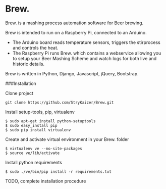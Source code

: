 Brew.
=====

Brew. is a mashing process automation software for Beer brewing.

Brew is intended to run on a Raspberry Pi, connected to an Arduino.

* The Arduino board reads temperature sensors, triggers the stirprocess and controls the heat.
* The Raspberry Pi runs Brew. which contains a webservice allowing you to setup your Beer Mashing Scheme and watch logs for both live and historic details.


Brew is written in Python, Django, Javascript, jQuery, Bootstrap.

###Installation

Clone project

    git clone https://github.com/StryKaizer/Brew.git

Install setup-tools, pip, virtualenv

    $ sudo apt-get install python-setuptools
    $ sudo easy_install pip
    $ sudo pip install virtualenv

Create and activate virtual environment in your Brew. folder

    $ virtualenv ve --no-site-packages
    $ source ve/lib/activate

Install python requirements

    $ sudo ./ve/bin/pip install -r requirements.txt

TODO, complete installation procedure